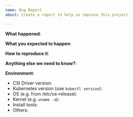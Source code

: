 ```yaml
---
name: Bug Report
about: Create a report to help us improve this project

---
```


<!-- Please use this template while reporting a bug and provide as much info as possible. Not doing so may result in your bug not being addressed in a timely manner. Thanks!
-->


**What happened**:

**What you expected to happen**:

**How to reproduce it**:

**Anything else we need to know?**:

**Environment**:
<!-- 
*Run following command to get CSI driver version:
kubectl get po -n kube-system -o yaml | grep mcr | grep azurefile
-->
- CSI Driver version:
- Kubernetes version (use `kubectl version`):
- OS (e.g. from /etc/os-release):
- Kernel (e.g. `uname -a`):
- Install tools:
- Others:
